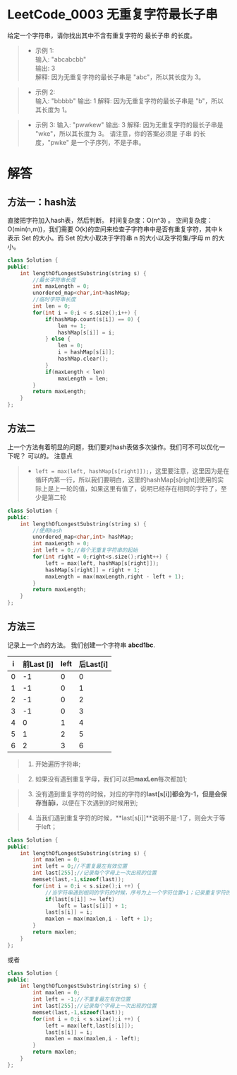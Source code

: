 # LeetCode_0003 无重复字符最长子串
给定一个字符串，请你找出其中不含有重复字符的 最长子串 的长度。

> * 示例 1:       
输入: "abcabcbb"      
输出: 3       
解释: 因为无重复字符的最长子串是 "abc"，所以其长度为 3。       

> * 示例 2:       
输入: "bbbbb"
输出: 1
解释: 因为无重复字符的最长子串是 "b"，所以其长度为 1。

> * 示例 3:
输入: "pwwkew"
输出: 3
解释: 因为无重复字符的最长子串是 "wke"，所以其长度为 3。
     请注意，你的答案必须是 子串 的长度，"pwke" 是一个子序列，不是子串。

# 解答

## 方法一：hash法

直接把字符加入hash表，然后判断。
时间复杂度：O(n^3) 。
空间复杂度：O(min(n,m))，我们需要 O(k)的空间来检查子字符串中是否有重复字符，其中 k 表示 Set 的大小。而 Set 的大小取决于字符串 n 的大小以及字符集/字母 m 的大小。

```C++
class Solution {
public:
    int lengthOfLongestSubstring(string s) {
        //最长字符串长度
        int maxLength = 0;
        unordered_map<char,int>hashMap;
        //临时字符串长度
        int len = 0;
        for(int i = 0;i < s.size();i++) {
            if(hashMap.count(s[i]) == 0) {
                len += 1;
                hashMap[s[i]] = i;
            } else {
                len = 0;
                i = hashMap[s[i]];
                hashMap.clear();
            }
            if(maxLength < len)
                maxLength = len;   
        }     
        return maxLength;
    }
};
```
## 方法二

上一个方法有着明显的问题，我们要对hash表做多次操作。我们可不可以优化一下呢？
可以的。
注意点
> * ``left = max(left, hashMap[s[right]]);``，这里要注意，这里因为是在循环内第一行，所以我们要明白，这里的hashMap[s[right]]使用的实际上是上一轮的值，如果这里有值了，说明已经存在相同的字符了，至少是第二轮

```C++
class Solution {
public:
    int lengthOfLongestSubstring(string s) {
        //使用hash
        unordered_map<char,int> hashMap;
        int maxLength = 0;
        int left = 0;//每个无重复字符串的起始
        for(int right = 0;right<s.size();right++) {
            left = max(left, hashMap[s[right]]);
            hashMap[s[right]] = right + 1;
            maxLength = max(maxLength,right - left + 1);
        }
        return maxLength;
    }
};
```
## 方法三
记录上一个点的方法。
我们创建一个字符串 **abcd1bc**.

| i  | 前Last [i] | left | 后Last[i] |
| --- | --- | --- | --- |
| 0 | -1 | 0 | 0 |
| 1 | -1 | 0 | 1 |
| 2 | -1 | 0 | 2 |
| 3 | -1 | 0 | 3 |
| 4 | 0 | 1 | 4 |
| 5 | 1 | 2 | 5 |
| 6 | 2 | 3 | 6 |

> 1. 开始遍历字符串;

> 2. 如果没有遇到重复字母，我们可以把**maxLen**每次都加1;

> 3. 没有遇到重复字符的时候，对应的字符的**last[s[i]]**都会为-1，但是会保存当前**i**，以便在下次遇到的时候用到;

> 4. 当我们遇到重复字符的时候，**last[s[i]]**说明不是-1了，则会大于等于left；

```C++
class Solution {
public:
    int lengthOfLongestSubstring(string s) {
        int maxlen = 0;
        int left = 0;//不重复最左有效位置
        int last[255];//记录每个字母上一次出现的位置
        memset(last,-1,sizeof(last));
        for(int i = 0;i < s.size();i ++) {
            //当字符串遇到相同的字符的时候，序号为上一个字符位置+1；记录重复字符的总量
            if(last[s[i]] >= left) 
                left = last[s[i]] + 1;
            last[s[i]] = i;
            maxlen = max(maxlen,i - left + 1);
        }
        return maxlen;
    }
};
```
或者
```C++
class Solution {
public:
    int lengthOfLongestSubstring(string s) {
        int maxlen = 0;
        int left = -1;//不重复最左有效位置
        int last[255];//记录每个字母上一次出现的位置
        memset(last,-1,sizeof(last));
        for(int i = 0;i < s.size();i ++) {
            left = max(left,last[s[i]]);
            last[s[i]] = i;
            maxlen = max(maxlen,i - left);
        }
        return maxlen;
    }
};
```